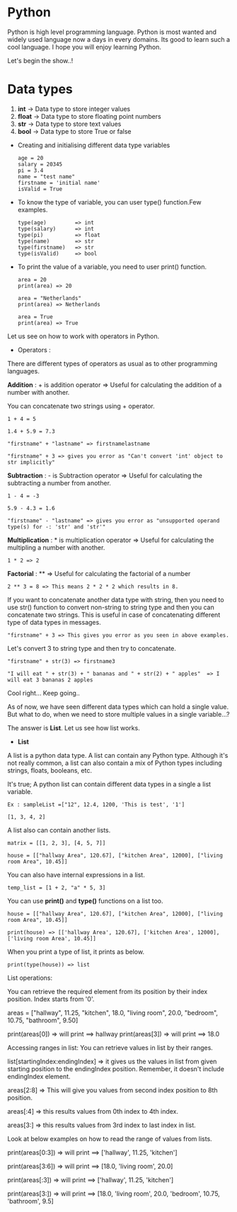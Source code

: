 # Python

Python is high level programming language. Python is most wanted and widely used language now a days in every domains. Its good to learn such a cool language. I hope you will enjoy learning Python.

Let's begin the show..!

# Data types

1) **int**    -> Data type to store integer values
2) **float**  -> Data type to store floating point numbers
3) **str**    -> Data type to store text values
3) **bool**   -> Data type to store True or false

- Creating and initialising different data type variables

      age = 20
      salary = 20345
      pi = 3.4
      name = "test name"
      firstname = 'initial name'
      isValid = True

- To know the type of variable, you can user type() function.Few examples.

      type(age)         => int
      type(salary)      => int
      type(pi)          => float
      type(name)        => str
      type(firstname)   => str
      type(isValid)     => bool

- To print the value of a variable, you need to user print() function.

      area = 20
      print(area) => 20

      area = "Netherlands"
      print(area) => Netherlands

      area = True
      print(area) => True

Let us see on how to work with operators in Python.

- Operators :

There are different types of operators as usual as to other programming languages.

**Addition**  : + is addition operator  => Useful for calculating the addition of a number with another.

You can concatenate two strings using + operator.

    1 + 4 = 5

    1.4 + 5.9 = 7.3

    "firstname" + "lastname" => firstnamelastname

    "firstname" + 3 => gives you error as "Can't convert 'int' object to str implicitly"

**Subtraction**  : - is Subtraction operator  => Useful for calculating the subtracting a number from another.

    1 - 4 = -3

    5.9 - 4.3 = 1.6

    "firstname" - "lastname" => gives you error as "unsupported operand type(s) for -: 'str' and 'str'"

**Multiplication**  : * is multiplication operator => Useful for calculating the multipling a number with another.

    1 * 2 => 2

**Factorial** : **  =>  Useful for calculating the factorial of a number

    2 ** 3 = 8 => This means 2 * 2 * 2 which results in 8.

If you want to concatenate another data type with string, then you need to use str() function to convert non-string to string type and then you can concatenate two strings. This is useful in case of concatenating different type of data types in messages.

    "firstname" + 3 => This gives you error as you seen in above examples.

Let's convert 3 to string type and then try to concatenate.

    "firstname" + str(3) => firstname3

    "I will eat " + str(3) + " bananas and " + str(2) + " apples"  => I will eat 3 bananas 2 apples


Cool right... Keep going..

As of now, we have seen different data types which can hold a single value. But what to do, when we need to store multiple values in a single variable...?

The answer is **List**. Let us see how list works.

- **List**    

A list is a python data type. A list can contain any Python type. Although it's not really common, a list can also contain a mix of Python types including strings, floats, booleans, etc.

It's true; A python list can contain different data types in a single a list variable.

    Ex : sampleList =["12", 12.4, 1200, 'This is test', '1']

    [1, 3, 4, 2]

A list also can contain another lists.

    matrix = [[1, 2, 3], [4, 5, 7]]

    house = [["hallway Area", 120.67], ["kitchen Area", 12000], ["living room Area", 10.45]]

You can also have internal expressions in a list.

    temp_list = [1 + 2, "a" * 5, 3]

You can use **print()** and **type()** functions on a list too.

    house = [["hallway Area", 120.67], ["kitchen Area", 12000], ["living room Area", 10.45]]

    print(house) => [['hallway Area', 120.67], ['kitchen Area', 12000], ['living room Area', 10.45]]

When you print a type of list, it prints as below.

    print(type(house)) => list


List operations:

You can retrieve the required element from its position by their index position. Index starts from '0'.

  areas = ["hallway", 11.25, "kitchen", 18.0, "living room", 20.0, "bedroom", 10.75, "bathroom", 9.50]

  print(areas[0])  => will print ==> hallway
  print(areas[3])  => will print ==> 18.0

Accessing ranges in list: You can retrieve values in list by their ranges.

list[startingIndex:endingIndex] => it gives us the values in list from given starting position to the endingIndex position. Remember, it doesn't include endingIndex element.

  areas[2:8]  => This will give you values from second index position to 8th position.
  
  areas[:4] => this results values from 0th index to 4th index.

  areas[3:] => this results values from 3rd index to last index in list.

Look at below examples on how to read the range of values from lists.

  print(areas[0:3])  => will print ==> ['hallway', 11.25, 'kitchen']

  print(areas[3:6])  => will print ==> [18.0, 'living room', 20.0]

  print(areas[:3])  => will print ==> ['hallway', 11.25, 'kitchen']

  print(areas[3:])  => will print ==> [18.0, 'living room', 20.0, 'bedroom', 10.75, 'bathroom', 9.5]
